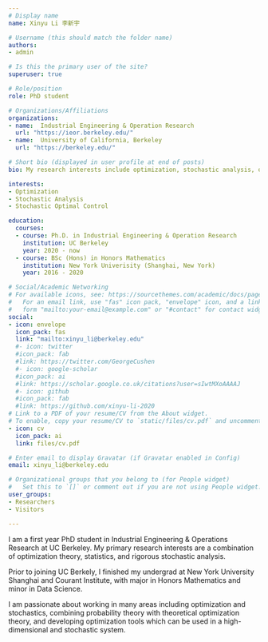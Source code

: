 ```yaml
---
# Display name
name: Xinyu Li 李新宇

# Username (this should match the folder name)
authors:
- admin

# Is this the primary user of the site?
superuser: true

# Role/position
role: PhD student 

# Organizations/Affiliations
organizations:
- name:  Industrial Engineering & Operation Research     
  url: "https://ieor.berkeley.edu/"
- name:  University of California, Berkeley
  url: "https://berkeley.edu/"

# Short bio (displayed in user profile at end of posts)
bio: My research interests include optimization, stochastic analysis, optimal control problems.

interests:
- Optimization
- Stochastic Analysis
- Stochastic Optimal Control 

education:
  courses:
  - course: Ph.D. in Industrial Engineering & Operation Research   
    institution: UC Berkeley
    year: 2020 - now
  - course: BSc (Hons) in Honors Mathematics
    institution: New York Univerisity (Shanghai, New York)
    year: 2016 - 2020

# Social/Academic Networking
# For available icons, see: https://sourcethemes.com/academic/docs/page-builder/#icons
#   For an email link, use "fas" icon pack, "envelope" icon, and a link in the
#   form "mailto:your-email@example.com" or "#contact" for contact widget.
social:
- icon: envelope
  icon_pack: fas
  link: "mailto:xinyu_li@berkeley.edu"   
  #- icon: twitter
  #icon_pack: fab
  #link: https://twitter.com/GeorgeCushen
  #- icon: google-scholar
  #icon_pack: ai
  #link: https://scholar.google.co.uk/citations?user=sIwtMXoAAAAJ
  #- icon: github
  #icon_pack: fab
  #link: https://github.com/xinyu-li-2020
# Link to a PDF of your resume/CV from the About widget.
# To enable, copy your resume/CV to `static/files/cv.pdf` and uncomment the lines below.
- icon: cv
  icon_pack: ai
  link: files/cv.pdf

# Enter email to display Gravatar (if Gravatar enabled in Config)
email: xinyu_li@berkeley.edu

# Organizational groups that you belong to (for People widget)
#   Set this to `[]` or comment out if you are not using People widget.
user_groups:
- Researchers
- Visitors

---
```



I am a first year PhD student in Industrial Engineering & Operations Research at UC Berkeley. My primary research interests are a combination of optimization theory, statistics, and rigorous stochastic analysis. 

Prior to joining UC Berkely, I finished my undergrad at New York University Shanghai and Courant Institute, with major in Honors Mathematics and minor in Data Science.

I am passionate about working in many areas including optimization and stochastics, combining probability theory with theoretical optimization theory, and developing optimization tools which can be used in a high-dimensional and stochastic system. 
